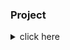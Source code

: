 ### Project

<details>
<summary> click here </summary>
<p>


- GET /api/project/?\<params>

    This method gets projects from DB. If you doesn't put any parameter, so will return all.
    - Parameters:
        - project_id (optional): the id of a project that is a positive integer not null (e.g. 1, 2, 3, ...).
        - user_id (optional): the id of a user that is a positive integer not null (e.g. 1, 2, 3, ...).
    - Examples:
         - Get all projects: http://localhost:8888/api/project/
         - Get one project by id: http://localhost:8888/api/project/?project_id=1001
         - Get projects by user id: http://localhost:8888/api/project/?user_id=1001
    - Send:
    - Response: a JSON that contain the features selected. Example:
        ```javascript
        {
            'features': [
                {
                    'type': 'Project',
                    'tags': [{'k': 'name', 'v': 'default'},
                             {'k': 'description', 'v': 'default project'}],
                    'properties': {'removed_at': None, 'fk_user_id_owner': 1001,
                                   'id': 1001, 'create_at': '2017-10-20 00:00:00'}
                }
            ],
            'type': 'FeatureCollection'
        }
        ```
    - Error codes:
        - 400 (Bad Request): Invalid parameter.
        - 404 (Not Found): Not found any feature.
        - 500 (Internal Server Error): Problem when get a project. Please, contact the administrator.
    - Notes:

- PUT /api/project/create

    This method create a new project described in a JSON.
    - Parameters:
    - Examples:
         - Create a feature: ```PUT http://localhost:8888/api/project/create```
    - Send: a JSON describing the feature. Example:
        ```javascript
        {
            'project': {
                'tags': [{'k': 'created_by', 'v': 'test_api'},
                         {'k': 'name', 'v': 'project of data'},
                         {'k': 'description', 'v': 'description of the project'}],
                'properties': {'id': -1}
            }
        }
        ```
    - Response: a JSON that contain the id of the feature created. Example:
        ```javascript
        {'id': 7}
        ```
    - Error codes:
        - 403 (Forbidden): It is necessary a user logged in to access this URL.
        - 500 (Internal Server Error): Problem when create a project. Please, contact the administrator.
    - Notes: The key "id", when send a JSON, is indifferent. It is just there to know where the key "id" have to be.

<!-- - PUT /api/project/update -->

- DELETE /api/project/delete/#id

    This method delete one project by id = #id.
    - Parameters:
        - #id (mandatory): the id of the feature that is a positive integer not null (e.g. 1, 2, 3, ...).
    - Examples:
         - Delete a feature by id: ```DELETE http://localhost:8888/api/project/7```
    - Send:
    - Response:
    - Error codes:
        - 400 (Bad Request): Invalid parameter.
        - 403 (Forbidden): It is necessary a user logged in to access this URL.
        - 404 (Not Found): Not found any feature.
        - 500 (Internal Server Error): Problem when delete a project. Please, contact the administrator.
    - Notes:


</p>
</details>
